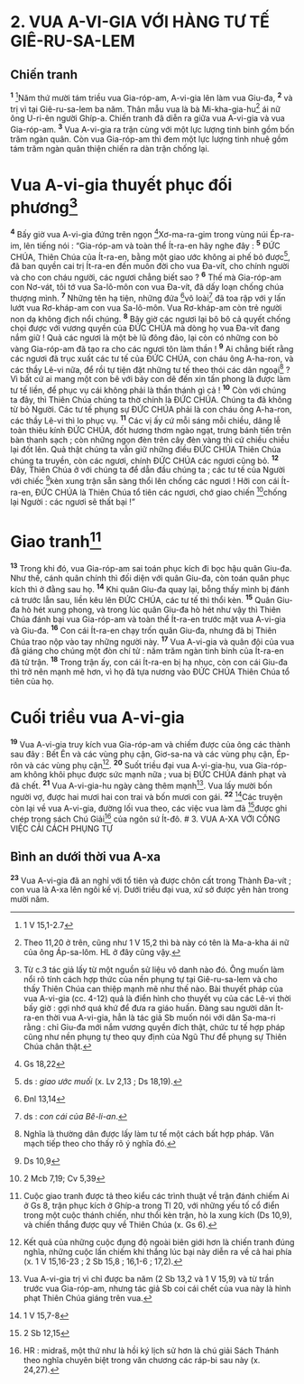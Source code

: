 # 2. VUA A-VI-GIA VỚI HÀNG TƯ TẾ GIÊ-RU-SA-LEM
## Chiến tranh
<sup><b>1</b></sup> [^1*]Năm thứ mười tám triều vua Gia-róp-am, A-vi-gia lên làm vua Giu-đa, <sup><b>2</b></sup> và trị vì tại Giê-ru-sa-lem ba năm. Thân mẫu vua là bà Mi-kha-gia-hu[^1] ái nữ ông U-ri-ên người Ghíp-a. Chiến tranh đã diễn ra giữa vua A-vi-gia và vua Gia-róp-am. <sup><b>3</b></sup> Vua A-vi-gia ra trận cùng với một lực lượng tinh binh gồm bốn trăm ngàn quân. Còn vua Gia-róp-am thì đem một lực lượng tinh nhuệ gồm tám trăm ngàn quân thiện chiến ra dàn trận chống lại.

# Vua A-vi-gia thuyết phục đối phương[^2]
<sup><b>4</b></sup> Bấy giờ vua A-vi-gia đứng trên ngọn [^2*]Xơ-ma-ra-gim trong vùng núi Ép-ra-im, lên tiếng nói : “Gia-róp-am và toàn thể Ít-ra-en hãy nghe đây : <sup><b>5</b></sup> ĐỨC CHÚA, Thiên Chúa của Ít-ra-en, bằng một giao ước không ai phế bỏ được[^3], đã ban quyền cai trị Ít-ra-en đến muôn đời cho vua Đa-vít, cho chính người và cho con cháu người, các ngươi chẳng biết sao ? <sup><b>6</b></sup> Thế mà Gia-róp-am con Nơ-vát, tôi tớ vua Sa-lô-môn con vua Đa-vít, đã dấy loạn chống chúa thượng mình. <sup><b>7</b></sup> Những tên hạ tiện, những đứa [^3*]vô loài[^4] đã toa rập với y lấn lướt vua Rơ-kháp-am con vua Sa-lô-môn. Vua Rơ-kháp-am còn trẻ người non dạ không địch nổi chúng. <sup><b>8</b></sup> Bây giờ các ngươi lại bô bô cả quyết chống chọi được với vương quyền của ĐỨC CHÚA mà dòng họ vua Đa-vít đang nắm giữ ! Quả các ngươi là một bè lũ đông đảo, lại còn có những con bò vàng Gia-róp-am đã tạo ra cho các ngươi tôn làm thần ! <sup><b>9</b></sup> Ai chẳng biết rằng các ngươi đã trục xuất các tư tế của ĐỨC CHÚA, con cháu ông A-ha-ron, và các thầy Lê-vi nữa, để rồi tự tiện đặt những tư tế theo thói các dân ngoại[^5] ? Vì bất cứ ai mang một con bê với bảy con dê đến xin tấn phong là được làm tư tế liền, để phục vụ cái không phải là thần thánh gì cả ! <sup><b>10</b></sup> Còn với chúng ta đây, thì Thiên Chúa chúng ta thờ chính là ĐỨC CHÚA. Chúng ta đã không từ bỏ Người. Các tư tế phụng sự ĐỨC CHÚA phải là con cháu ông A-ha-ron, các thầy Lê-vi thì lo phục vụ. <sup><b>11</b></sup> Các vị ấy cứ mỗi sáng mỗi chiều, dâng lễ toàn thiêu kính ĐỨC CHÚA, đốt hương thơm ngào ngạt, trưng bánh tiến trên bàn thanh sạch ; còn những ngọn đèn trên cây đèn vàng thì cứ chiều chiều lại đốt lên. Quả thật chúng ta vẫn giữ những điều ĐỨC CHÚA Thiên Chúa chúng ta truyền, còn các ngươi, chính ĐỨC CHÚA các ngươi cũng bỏ. <sup><b>12</b></sup> Đây, Thiên Chúa ở với chúng ta để dẫn đầu chúng ta ; các tư tế của Người với chiếc [^4*]kèn xung trận sẵn sàng thổi lên chống các ngươi ! Hỡi con cái Ít-ra-en, ĐỨC CHÚA là Thiên Chúa tổ tiên các ngươi, chớ giao chiến [^5*]chống lại Người : các ngươi sẽ thất bại !”

# Giao tranh[^6]
<sup><b>13</b></sup> Trong khi đó, vua Gia-róp-am sai toán phục kích đi bọc hậu quân Giu-đa. Như thế, cánh quân chính thì đối diện với quân Giu-đa, còn toán quân phục kích thì ở đằng sau họ. <sup><b>14</b></sup> Khi quân Giu-đa quay lại, bỗng thấy mình bị đánh cả trước lẫn sau, liền kêu lên ĐỨC CHÚA, các tư tế thì thổi kèn. <sup><b>15</b></sup> Quân Giu-đa hò hét xung phong, và trong lúc quân Giu-đa hò hét như vậy thì Thiên Chúa đánh bại vua Gia-róp-am và toàn thể Ít-ra-en trước mặt vua A-vi-gia và Giu-đa. <sup><b>16</b></sup> Con cái Ít-ra-en chạy trốn quân Giu-đa, nhưng đã bị Thiên Chúa trao nộp vào tay những người này. <sup><b>17</b></sup> Vua A-vi-gia và quân đội của vua đã giáng cho chúng một đòn chí tử : năm trăm ngàn tinh binh của Ít-ra-en đã tử trận. <sup><b>18</b></sup> Trong trận ấy, con cái Ít-ra-en bị hạ nhục, còn con cái Giu-đa thì trở nên mạnh mẽ hơn, vì họ đã tựa nương vào ĐỨC CHÚA Thiên Chúa tổ tiên của họ.

# Cuối triều vua A-vi-gia
<sup><b>19</b></sup> Vua A-vi-gia truy kích vua Gia-róp-am và chiếm được của ông các thành sau đây : Bết Ên và các vùng phụ cận, Giơ-sa-na và các vùng phụ cận, Ép-rôn và các vùng phụ cận[^7]. <sup><b>20</b></sup> Suốt triều đại vua A-vi-gia-hu, vua Gia-róp-am không khôi phục được sức mạnh nữa ; vua bị ĐỨC CHÚA đánh phạt và đã chết. <sup><b>21</b></sup> Vua A-vi-gia-hu ngày càng thêm mạnh[^8]. Vua lấy mười bốn người vợ, được hai mươi hai con trai và bốn mươi con gái. <sup><b>22</b></sup> [^6*]Các truyện còn lại về vua A-vi-gia, đường lối vua theo, các việc vua làm đã [^7*]được ghi chép trong sách Chú Giải[^9] của ngôn sứ Ít-đô. # 3. VUA A-XA VỚI CÔNG VIỆC CẢI CÁCH PHỤNG TỰ
## Bình an dưới thời vua A-xa
<sup><b>23</b></sup> Vua A-vi-gia đã an nghỉ với tổ tiên và được chôn cất trong Thành Đa-vít ; con vua là A-xa lên ngôi kế vị. 
 Dưới triều đại vua, xứ sở được yên hàn trong mười năm.

[^1]: Theo 11,20 ở trên, cũng như 1 V 15,2 thì bà này có tên là Ma-a-kha ái nữ của ông Áp-sa-lôm. HL ở đây cũng vậy.
[^2]: Từ c.3 tác giả lấy từ một nguồn sử liệu vô danh nào đó. Ông muốn làm nổi rõ tính cách hợp thức của nền phụng tự tại Giê-ru-sa-lem và cho thấy Thiên Chúa can thiệp mạnh mẽ như thế nào. Bài thuyết pháp của vua A-vi-gia (cc. 4-12) quả là điển hình cho thuyết vụ của các Lê-vi thời bấy giờ : gợi nhớ quá khứ để đưa ra giáo huấn. Đàng sau người dân Ít-ra-en thời vua A-vi-gia, hẳn là tác giả Sb muốn nói với dân Sa-ma-ri rằng : chỉ Giu-đa mới nắm vương quyền đích thật, chức tư tế hợp pháp cũng như nền phụng tự theo quy định của Ngũ Thư để phụng sự Thiên Chúa chân thật.
[^3]: ds : <i>giao ước muối</i> (x. Lv 2,13 ; Ds 18,19).
[^4]: ds : <i>con cái của Bê-li-an</i>.
[^5]: Nghĩa là thường dân được lấy làm tư tế một cách bất hợp pháp. Văn mạch tiếp theo cho thấy rõ ý nghĩa đó.
[^6]: Cuộc giao tranh được tả theo kiểu các trình thuật về trận đánh chiếm Ai ở Gs 8, trận phục kích ở Ghíp-a trong Tl 20, với những yếu tố cổ điển trong một cuộc thánh chiến, như thổi kèn trận, hò la xung kích (Ds 10,9), và chiến thắng được quy về Thiên Chúa (x. Gs 6).
[^7]: Kết quả của những cuộc đụng độ ngoài biên giới hơn là chiến tranh đúng nghĩa, những cuộc lấn chiếm khi thắng lúc bại này diễn ra về cả hai phía (x. 1 V 15,16-23 ; 2 Sb 15,8 ; 16,1-6 ; 17,2).
[^8]: Vua A-vi-gia trị vì chỉ được ba năm (2 Sb 13,2 và 1 V 15,9) và từ trần trước vua Gia-róp-am, nhưng tác giả Sb coi cái chết của vua này là hình phạt Thiên Chúa giáng trên vua.
[^9]: HR : <span class="hebrew-translit">midraš</span>, một thứ như là hồi ký lịch sử hơn là chú giải Sách Thánh theo nghĩa chuyên biệt trong văn chương các ráp-bi sau này (x. 24,27).
[^1*]: 1 V 15,1-2.7
[^2*]: Gs 18,22
[^3*]: Đnl 13,14
[^4*]: Ds 10,9
[^5*]: 2 Mcb 7,19; Cv 5,39
[^6*]: 1 V 15,7-8
[^7*]: 2 Sb 12,15
